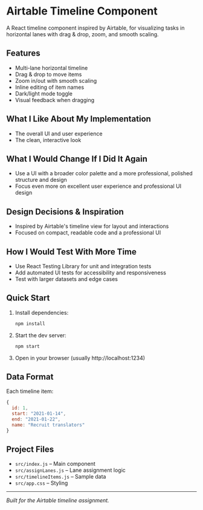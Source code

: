 # Airtable Timeline Component

A React timeline component inspired by Airtable, for visualizing tasks in horizontal lanes with drag & drop, zoom, and smooth scaling.

## Features
- Multi-lane horizontal timeline
- Drag & drop to move items
- Zoom in/out with smooth scaling
- Inline editing of item names
- Dark/light mode toggle
- Visual feedback when dragging

## What I Like About My Implementation
- The overall UI and user experience
- The clean, interactive look

## What I Would Change If I Did It Again
- Use a UI with a broader color palette and a more professional, polished structure and design 
- Focus even more on excellent user experience and professional UI design 

## Design Decisions & Inspiration
- Inspired by Airtable's timeline view for layout and interactions
- Focused on compact, readable code and a professional UI

## How I Would Test With More Time
- Use React Testing Library for unit and integration tests
- Add automated UI tests for accessibility and responsiveness
- Test with larger datasets and edge cases

## Quick Start
1. Install dependencies:
   ```bash
   npm install
   ```
2. Start the dev server:
   ```bash
   npm start
   ```
3. Open in your browser (usually http://localhost:1234)

## Data Format
Each timeline item:
```js
{
  id: 1,
  start: "2021-01-14",
  end: "2021-01-22",
  name: "Recruit translators"
}
```

## Project Files
- `src/index.js` – Main component
- `src/assignLanes.js` – Lane assignment logic
- `src/timelineItems.js` – Sample data
- `src/app.css` – Styling

---
*Built for the Airtable timeline assignment.*